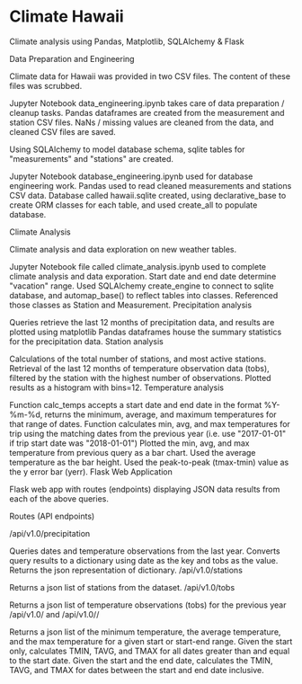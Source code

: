 # Climate Hawaii

Climate analysis using Pandas, Matplotlib, SQLAlchemy & Flask

Data Preparation and Engineering

Climate data for Hawaii was provided in two CSV files. The content of these files was scrubbed.

Jupyter Notebook data_engineering.ipynb takes care of data preparation / cleanup tasks.
Pandas dataframes are created from the measurement and station CSV files.
NaNs / missing values are cleaned from the data, and cleaned CSV files are saved.


Using SQLAlchemy to model database schema, sqlite tables for "measurements" and "stations" are created.

Jupyter Notebook database_engineering.ipynb used for database engineering work.
Pandas used to read cleaned measurements and stations CSV data.
Database called hawaii.sqlite created, using declarative_base to create ORM classes for each table, and used create_all to populate database.

Climate Analysis

Climate analysis and data exploration on new weather tables.

Jupyter Notebook file called climate_analysis.ipynb used to complete climate analysis and data exporation.
Start date and end date determine "vacation" range.
Used SQLAlchemy create_engine to connect to sqlite database, and automap_base() to reflect tables into classes. Referenced those classes as Station and Measurement.
Precipitation analysis

Queries retrieve the last 12 months of precipitation data, and results are plotted using matplotlib
Pandas dataframes house the summary statistics for the precipitation data.
Station analysis

Calculations of the total number of stations, and most active stations.
Retrieval of the last 12 months of temperature observation data (tobs), filtered by the station with the highest number of observations.
Plotted results as a histogram with bins=12.
Temperature analysis

Function calc_temps accepts a start date and end date in the format %Y-%m-%d, returns the minimum, average, and maximum temperatures for that range of dates.
Function calculates min, avg, and max temperatures for trip using the matching dates from the previous year (i.e. use "2017-01-01" if trip start date was "2018-01-01")
Plotted the min, avg, and max temperature from previous query as a bar chart.
Used the average temperature as the bar height.
Used the peak-to-peak (tmax-tmin) value as the y error bar (yerr).
Flask Web Application

Flask web app with routes (endpoints) displaying JSON data results from each of the above queries.

Routes (API endpoints)

/api/v1.0/precipitation

Queries dates and temperature observations from the last year.
Converts query results to a dictionary using date as the key and tobs as the value.
Returns the json representation of dictionary.
/api/v1.0/stations

Returns a json list of stations from the dataset.
/api/v1.0/tobs

Returns a json list of temperature observations (tobs) for the previous year
/api/v1.0/<start> and /api/v1.0/<start>/<end>

Returns a json list of the minimum temperature, the average temperature, and the max temperature for a given start or start-end range.
Given the start only, calculates TMIN, TAVG, and TMAX for all dates greater than and equal to the start date.
Given the start and the end date, calculates the TMIN, TAVG, and TMAX for dates between the start and end date inclusive.
